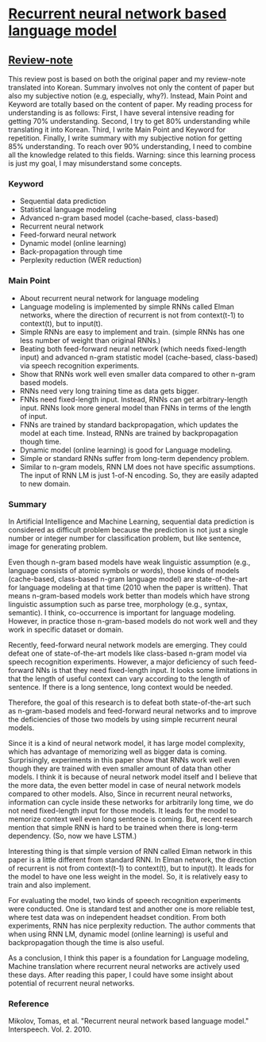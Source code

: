 # [Recurrent neural network based language model](http://www.fit.vutbr.cz/research/groups/speech/publi/2010/mikolov_interspeech2010_IS100722.pdf)

## [Review-note](https://1drv.ms/w/s!AllPqyV9kKUrgiNcJ6evHVW1AH9e)

This review post is based on both the original paper and my review-note translated into Korean. Summary involves not only the content of paper but also my subjective notion (e.g, especially, why?). Instead, Main Point and Keyword are totally based on the content of paper. My reading process for understanding is as follows: First, I have several intensive reading for getting 70% understanding. Second, I try to get 80% understanding while translating it into Korean. Third, I write Main Point and Keyword for repetition. Finally, I write summary with my subjective notion for getting 85% understanding. To reach over 90% understanding, I need to combine all the knowledge related to this fields. Warning: since this learning process is just my goal, I may misunderstand some concepts. 

### Keyword
* Sequential data prediction
* Statistical language modeling
* Advanced n-gram based model (cache-based, class-based)
* Recurrent neural network
* Feed-forward neural network
* Dynamic model (online learning)
* Back-propagation through time
* Perplexity reduction (WER reduction)

### Main Point
* About recurrent neural network for language modeling
* Language modeling is implemented by simple RNNs called Elman networks, where the direction of recurrent is not from context(t-1) to context(t), but to input(t).
* Simple RNNs are easy to implement and train. (simple RNNs has one less number of weight than original RNNs.)
* Beating both feed-forward neural network (which needs fixed-length input) and advanced n-gram statistic model (cache-based, class-based) via speech recognition experiments.
* Show that RNNs work well even smaller data compared to other n-gram based models.
* RNNs need very long training time as data gets bigger.
* FNNs need fixed-length input. Instead, RNNs can get arbitrary-length input. RNNs look more general model than FNNs in terms of the length of input.
* FNNs are trained by standard backpropagation, which updates the model at each time. Instead, RNNs are trained by backpropagation though time.
* Dynamic model (online learning) is good for Language modeling.
* Simple or standard RNNs suffer from long-term dependency problem.
* Similar to n-gram models, RNN LM does not have specific assumptions. The input of RNN LM is just 1-of-N encoding. So, they are easily adapted to new domain.

### Summary
In Artificial Intelligence and Machine Learning, sequential data prediction is considered as difficult problem because the prediction is not just a single number or integer number for classification problem, but like sentence, image for generating problem.

Even though n-gram based models have weak linguistic assumption (e.g., language consists of atomic symbols or words), those kinds of models (cache-based, class-based n-gram language model) are state-of-the-art for language modeling at that time (2010 when the paper is written). That means n-gram-based models work better than models which have strong linguistic assumption such as parse tree, morphology (e.g., syntax, semantic). I think, co-occurrence is important for language modeling. However, in practice those n-gram-based models do not work well and they work in specific dataset or domain.

Recently, feed-forward neural network models are emerging. They could defeat one of state-of-the-art models like class-based n-gram model via speech recognition experiments. However, a major deficiency of such feed-forward NNs is that they need fixed-length input. It looks some limitations in that the length of useful context can vary according to the length of sentence. If there is a long sentence, long context would be needed.

Therefore, the goal of this research is to defeat both state-of-the-art such as n-gram-based models and feed-forward neural networks and to improve the deficiencies of those two models by using simple recurrent neural models.

Since it is a kind of neural network model, it has large model complexity, which has advantage of memorizing well as bigger data is coming. Surprisingly, experiments in this paper show that RNNs work well even though they are trained with even smaller amount of data than other models. I think it is because of neural network model itself and I believe that the more data, the even better model in case of neural network models compared to other models. Also, Since in recurrent neural networks, information can cycle inside these networks for arbitrarily long time, we do not need fixed-length input for those models. It leads for the model to memorize context well even long sentence is coming. But, recent research mention that simple RNN is hard to be trained when there is long-term dependency. (So, now we have LSTM.)

Interesting thing is that simple version of RNN called Elman network in this paper is a little different from standard RNN. In Elman network, the direction of recurrent is not from context(t-1) to context(t), but to input(t). It leads for the model to have one less weight in the model. So, it is relatively easy to train and also implement.

For evaluating the model, two kinds of speech recognition experiments were conducted. One is standard test and another one is more reliable test, where test data was on independent headset condition. From both experiments, RNN has nice perplexity reduction. The author comments that when using RNN LM, dynamic model (online learning) is useful and backpropagation though the time is also useful.

As a conclusion, I think this paper is a foundation for Language modeling, Machine translation where recurrent neural networks are actively used these days. After reading this paper, I could have some insight about potential of recurrent neural networks.


### Reference
Mikolov, Tomas, et al. "Recurrent neural network based language model." Interspeech. Vol. 2. 2010.
